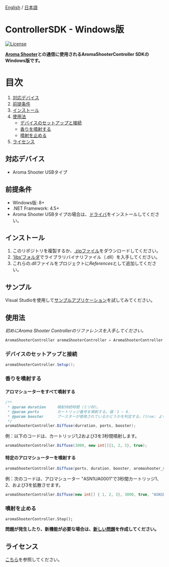 [English](https://github.com/aromajoin/controller-sdk-windows) / [日本語](README-JP.md)

# ControllerSDK - Windows版

[![License](https://img.shields.io/badge/license-Apache%202-4EB1BA.svg?style=flat-square)](https://www.apache.org/licenses/LICENSE-2.0.html)

**[Aroma Shooter](https://aromajoin.com/products/aroma-shooter)との通信に使用されるAromaShooterController SDKのWindows版です。**

# 目次
1. [対応デバイス](#対応デバイス)  
2. [前提条件](#前提条件)
3. [インストール](#インストール)
4. [使用法](#使用法)
    * [デバイスのセットアップと接続](#デバイスのセットアップと接続)
    * [香りを噴射する](#香りを噴射する)
    * [噴射を止める](#噴射を止める)
5. [ライセンス](#ライセンス)

## 対応デバイス
* Aroma Shooter USBタイプ

## 前提条件
* Windows版: 8+
* .NET Framework: 4.5+
* Aroma Shooter USBタイプの場合は、[ドライバ](http://www.ftdichip.com/Drivers/CDM/CDM21224_Setup.zip)をインストールしてください。

## インストール  
1. このリポジトリを複製するか、[.zipファイル](https://github.com/aromajoin/controller-sdk-windows/releases/)をダウンロードしてください。
2. [’libs’フォルダ](https://github.com/aromajoin/controller-sdk-windows/tree/master/libs)でライブラリバイナリファイル（.dll）を入手してください。
3. これらの.dllファイルをプロジェクトに*References*として追加してください。  

## サンプル
Visual Studioを使用して[サンプルアプリケーション](https://github.com/aromajoin/controller-sdk-windows/tree/master/sample)を試してみてください。

## 使用法  
 
*初めにAroma Shooter Controllerのリファレンスを入手してください。*
```C#
AromaShooterController aromaShooterController = AromaShooterController.SharedInstance;
```
### デバイスのセットアップと接続
```C#
aromaShooterController.Setup();
```
### 香りを噴射する

#### アロマシューターをすべて噴射する
```C#
/**
 * @param duration     噴射持続時間（ミリ秒）。
 * @param ports        カートリッジ番号を噴射する。値：1 ~ 6.
 * @param booster      ブースターが使用されているかどうかを判定する。(true: より強く噴射する, false: より弱く噴射する)
 */
aromaShooterController.Diffuse(durration, ports, booster);
``` 
例：以下のコードは、カートリッジ1,2および3を3秒間噴射します。
```C#
aromaShooterController.Diffuse(3000, new int[]{1, 2, 3}, true);
```
#### 特定のアロマシューターを噴射する
```C#
aromaShooterController.Diffuse(ports, duration, booster, aromashooter_serial);
```  
例：次のコードは、アロマシューター "ASN1UA0001"で3秒間カートリッジ1、2、および3を拡散させます。
```C#
aromaShooterController.Diffuse(new int[] { 1, 2, 3}, 3000, true, "ASN1UA0001");
```
### 噴射を止める
```
aromaShooterController.Stop();
```
**問題が発生したり、新機能が必要な場合は、[新しい問題](https://github.com/aromajoin/controller-sdk-windows/issues)を作成してください。**

## ライセンス
[こちら](https://github.com/aromajoin/controller-sdk-windows/blob/master/LICENSE.md)を参照してください。
